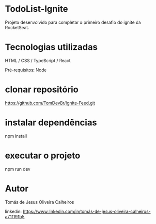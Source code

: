# TodoList-Ignite

Projeto desenvolvido para completar o primeiro desafio do ignite da RocketSeat.


 
# Tecnologias utilizadas
HTML / CSS / TypeScript / React

Pré-requisitos: 
Node

# clonar repositório

https://github.com/TomDevBr/Ignite-Feed.git

# instalar dependências

npm install

# executar o projeto

npm run dev

# Autor

Tomás de Jesus Oliveira Calheiros 


linkedin: https://www.linkedin.com/in/tomás-de-jesus-oliveira-calheiros-a711191b5
